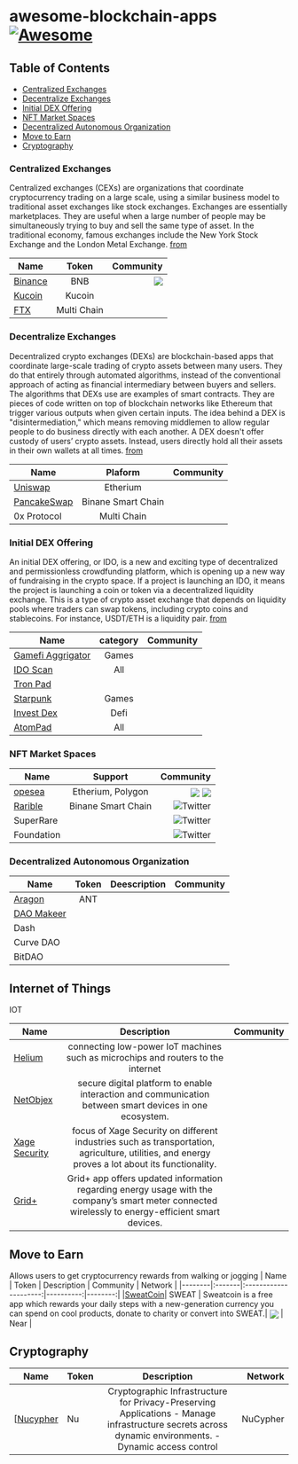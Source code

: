 #  awesome-blockchain-apps  [![Awesome](https://cdn.rawgit.com/sindresorhus/awesome/d7305f38d29fed78fa85652e3a63e154dd8e8829/media/badge.svg?style=flat-square)](https://github.com/sindresorhus/awesome)

## Table of Contents
- [Centralized Exchanges](#Centralized-Exchanges)
- [Decentralize Exchanges](#Decentralize-Exchanges)
- [Initial DEX Offering](#Initial-DEX-Offering)
- [NFT Market Spaces](#NFT-Market-Spaces)
- [Decentralized Autonomous Organization](#Decentralized-Autonomous-Organization)
- [Move to Earn](#Move-to-Earn)
- [Cryptography](#Cryptography)


### Centralized Exchanges
Centralized exchanges (CEXs) are organizations that coordinate cryptocurrency trading on a large scale, using a similar business model to traditional asset exchanges like stock exchanges.
Exchanges are essentially marketplaces. They are useful when a large number of people may be simultaneously trying to buy and sell the same type of asset. In the traditional economy, famous exchanges include the New York Stock Exchange and the London Metal Exchange. [from](https://www.coindesk.com/learn/what-is-a-cex-centralized-exchanges-explained/#:~:text=Centralized%20exchanges%20(CEXs)%20are%20organizations,Exchanges%20are%20essentially%20marketplaces.)

| Name   |      Token      |  Community |
|----------|:-------------:|------:|
| [Binance](https://binance.com/) |  BNB |  <a href="https://twitter.com/binance" target="blank"><img align="center" src="https://img.shields.io/badge/Twitter-%231DA1F2.svg?style=for-the-badge&logo=Twitter&logoColor=white"/></a> |
| [Kucoin](https://kucoin.com) |    Kucoin   |    |
| [FTX](https://ftx.com)| Multi Chain |     |


### Decentralize Exchanges
Decentralized crypto exchanges (DEXs) are blockchain-based apps that coordinate large-scale trading of crypto assets between many users. They do that entirely through automated algorithms, instead of the conventional approach of acting as financial intermediary between buyers and sellers.
The algorithms that DEXs use are examples of smart contracts. They are pieces of code written on top of blockchain networks like Ethereum that trigger various outputs when given certain inputs.
The idea behind a DEX is "disintermediation," which means removing middlemen to allow regular people to do business directly with each another. A DEX doesn't offer custody of users’ crypto assets. Instead, users directly hold all their assets in their own wallets at all times. [from](https://www.coindesk.com/learn/what-is-a-dex-how-decentralized-crypto-exchanges-work/)

| Name   |      Plaform      |  Community |
|----------|:-------------:|------:|
| [Uniswap](https://uniswap.org/) |  Etherium |  |
| [PancakeSwap](https://pancakeswap.finance) |    Binane Smart Chain   |    |
| 0x Protocol | Multi Chain |     |


### Initial DEX Offering

An initial DEX offering, or IDO, is a new and exciting type of decentralized and permissionless crowdfunding platform, which is opening up a new way of fundraising in the crypto space. 
If a project is launching an IDO, it means the project is launching a coin or token via a decentralized liquidity exchange. This is a type of crypto asset exchange that depends on liquidity pools where traders can swap tokens, including crypto coins and stablecoins. For instance, USDT/ETH is a liquidity pair. [from](https://coinmarketcap.com/alexandria/article/what-is-an-initial-dex-offering-ido-and-why-do-we-need-them)

| Name   |      category     |  Community |
|----------|:-------------:|------:|
| [Gamefi Aggrigator](https://gamefi.org/) |  Games |  |
| [IDO Scan](https://idoscan.dev/) |    All   |    |
| [Tron Pad](https://tronpad.network/) |  |     |
| [Starpunk](https://starpunk.io/) |  Games|     |
| [Invest Dex](https://investdex.io/) |  Defi|     |
| [AtomPad](https://www.atompad.io/) |  All|     |

###  NFT Market Spaces

| Name   |      Support      |  Community |
|----------|:-------------:|------:|
| [opesea](https://opesea.io/) |  Etherium, Polygon | <a href="https://twitter.com/opensea?ref_src=twsrc%5Egoogle%7Ctwcamp%5Eserp%7Ctwgr%5Eauthor" target="blank"><img align="center" src="https://img.shields.io/badge/Twitter-%231DA1F2.svg?style=for-the-badge&logo=Twitter&logoColor=white"/></a>  <a href="https://discord.com/invite/opensea" target="blank"><img align="center" src="https://img.shields.io/badge/%3CServer%3E-%237289DA.svg?style=for-the-badge&logo=discord&logoColor=white"/></a> |
| [Rarible](https://pancakeswap.finance) |    Binane Smart Chain   | ![Twitter](https://img.shields.io/badge/Twitter-%231DA1F2.svg?style=for-the-badge&logo=Twitter&logoColor=white)   |
| SuperRare | |  ![Twitter](https://img.shields.io/badge/Twitter-%231DA1F2.svg?style=for-the-badge&logo=Twitter&logoColor=white)   |
| Foundation |  |   ![Twitter](https://img.shields.io/badge/Twitter-%231DA1F2.svg?style=for-the-badge&logo=Twitter&logoColor=white)  |

###  Decentralized Autonomous Organization

| Name   |      Token      |   Deescription | Community |
|----------|:-------------:|----------------:|---------:|
|[Aragon](https://aragon.org)    | ANT        | | |
|[DAO Makeer](https://daomaker.com)    |         | | |
|Dash|         | | |
|Curve DAO|         | | |
|BitDAO |         | | |

## Internet of Things
IOT

| Name   |      Description      |  Community |
|----------|:-------------:|------:|
|[Helium](https://www.helium.com/)|connecting low-power IoT machines such as microchips and routers to the internet||
|[ NetObjex](https://www.netobjex.com/)|secure digital platform to enable interaction and communication between smart devices in one ecosystem. ||
|[ Xage Security](https://xage.com/)|focus of Xage Security on different industries such as transportation, agriculture, utilities, and energy proves a lot about its functionality. ||
|[ Grid+](https://gridplus.io/)|Grid+ app offers updated information regarding energy usage with the company’s smart meter connected wirelessly to energy-efficient smart devices.||

## Move to Earn
Allows users to get cryptocurrency rewards from walking or jogging
| Name   |  Token |     Description      |  Community | Network |
|--------|:-------|:---------------------:|----------:|--------:|
|[SweatCoin](https://sweatco.in/)| SWEAT | Sweatcoin is a free app which rewards your daily steps with a new-generation currency you can spend on cool products, donate to charity or convert into SWEAT.| <a href="https://discord.gg/sweateconomy" target="blank"><img align="center" src="https://img.shields.io/badge/%3CServer%3E-%237289DA.svg?style=for-the-badge&logo=discord&logoColor=white"/></a>  | Near |

## Cryptography

| Name   |  Token |     Description      |  Network | 
|--------|:-------|:---------------------:|----------:|
[[Nucypher](https://www.nucypher.com/) | Nu | Cryptographic Infrastructure for Privacy-Preserving Applications   - Manage infrastructure secrets across dynamic environments. - Dynamic access control | NuCypher|

